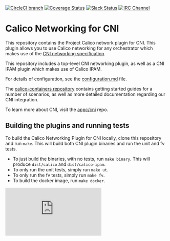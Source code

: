[![CircleCI branch](https://img.shields.io/circleci/project/projectcalico/calico-cni/master.svg)](https://circleci.com/gh/projectcalico/calico-cni/tree/master)
[![Coverage Status](https://coveralls.io/repos/projectcalico/calico-cni/badge.svg?branch=master&service=github)](https://coveralls.io/github/projectcalico/calico-cni?branch=master)
[![Slack Status](https://slack.projectcalico.org/badge.svg)](https://slack.projectcalico.org)
[![IRC Channel](https://img.shields.io/badge/irc-%23calico-blue.svg)](https://kiwiirc.com/client/irc.freenode.net/#calico)

# Calico Networking for CNI 

This repository contains the Project Calico network plugin for CNI.  This plugin allows you to use Calico networking for
any orchestrator which makes use of the [CNI networking specification][cni].

This repository includes a top-level CNI networking plugin, as well as a CNI IPAM plugin which makes use of Calico IPAM.

For details of configuration, see the [configuration.md][config] file.

The [calico-containers repository][calico-containers] contains getting started guides for a number of scenarios, as well as more detailed documentation regarding our CNI integration.

To learn more about CNI, visit the [appc/cni][cni] repo.

## Building the plugins and running tests
To build the Calico Networking Plugin for CNI locally, clone this repository and run `make`.  This will build both CNI plugin binaries and run the unit and fv tests.

- To just build the binaries, with no tests, run `make binary`. This will produce `dist/calico` and `dist/calico-ipam`.
- To only run the unit tests, simply run `make ut`.
- To only run the fv tests, simply run `make fv`.
- To build the docker image, run `make docker`.

[cni]: https://github.com/appc/cni
[config]: configuration.md
[calico-containers]: https://github.com/projectcalico/calico-containers/blob/master/docs/cni/kubernetes/README.md

[![Analytics](https://calico-ga-beacon.appspot.com/UA-52125893-3/calico-cni/README.md?pixel)](https://github.com/igrigorik/ga-beacon)
